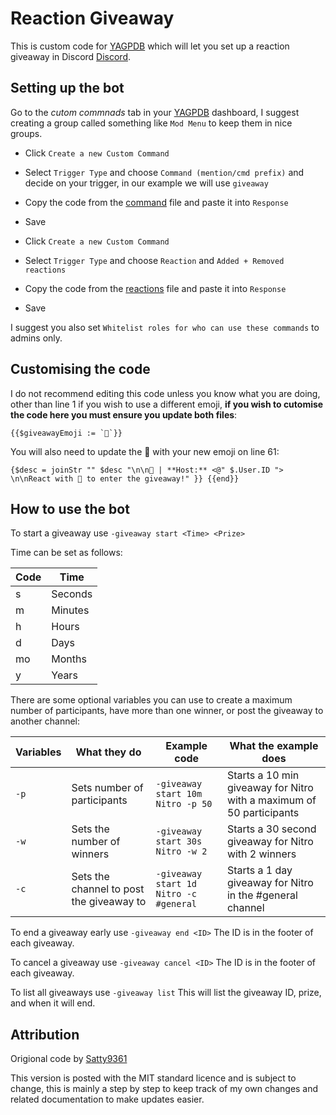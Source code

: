 # Reaction Giveaway

This is custom code for [YAGPDB](https://yagpdb.xyz/) which will let you set up a reaction giveaway in Discord [Discord](https://discord.com/).

## Setting up the bot

Go to the *cutom commnads* tab in your [YAGPDB](https://yagpdb.xyz/) dashboard, I suggest creating a group called something like `Mod Menu` to keep them in nice groups.
- Click `Create a new Custom Command`
- Select `Trigger Type` and choose `Command (mention/cmd prefix)` and decide on your trigger, in our example we will use `giveaway`
- Copy the code from the [command](https://github.com/CJ0206/yagpdb-cc/blob/main/Reaction%20Giveaway/command.lua) file and paste it into `Response`
- Save

- Click `Create a new Custom Command`
- Select `Trigger Type` and choose `Reaction` and `Added + Removed reactions`
- Copy the code from the [reactions](https://github.com/CJ0206/yagpdb-cc/blob/main/Reaction%20Giveaway/reactions.lua) file and paste it into `Response`
- Save

I suggest you also set `Whitelist roles for who can use these commands` to admins only.

## Customising the code

I do not recommend editing this code unless you know what you are doing, other than line 1 if you wish to use a different emoji, **if you wish to cutomise the code here you must ensure you update both files**:
```
{{$giveawayEmoji := `🎉`}}
```
You will also need to update the 🎉 with your new emoji on line 61:
```
{$desc = joinStr "" $desc "\n\n🌟 | **Host:** <@" $.User.ID "> \n\nReact with 🎉 to enter the giveaway!" }} {{end}}
```

## How to use the bot

To start a giveaway use `-giveaway start <Time> <Prize>`

Time can be set as follows:

Code | Time
---- | --------
s    | Seconds
m    | Minutes
h    | Hours
d    | Days
mo   | Months
y    | Years

There are some optional variables you can use to create a maximum number of participants, have more than one winner, or post the giveaway to another channel:

Variables | What they do                             | Example code                           | What the example does
--------- | ---------------------------------------- |  ------------------------------------  | -------------------------------------------------------------------------
`-p`      | Sets number of participants              | `-giveaway start 10m Nitro -p 50`      | Starts a 10 min giveaway for Nitro with a maximum of 50 participants
`-w`      | Sets the number of winners               | `-giveaway start 30s Nitro -w 2`       | Starts a 30 second giveaway for Nitro with 2 winners
`-c`      | Sets the channel to post the giveaway to | `-giveaway start 1d Nitro -c #general` | Starts a 1 day giveaway for Nitro in the #general channel

To end a giveaway early use `-giveaway end <ID>` The ID is in the footer of each giveaway.

To cancel a giveaway use `-giveaway cancel <ID>` The ID is in the footer of each giveaway.

To list all giveaways use `-giveaway list` This will list the giveaway ID, prize, and when it will end.

## Attribution

Origional code by [Satty9361](https://github.com/Satty9361/yagpdb-cc/tree/master/giveaway/basic_v2)


This version is posted with the MIT standard licence and is subject to change, this is mainly a step by step to keep track of my own changes and related documentation to make updates easier.
